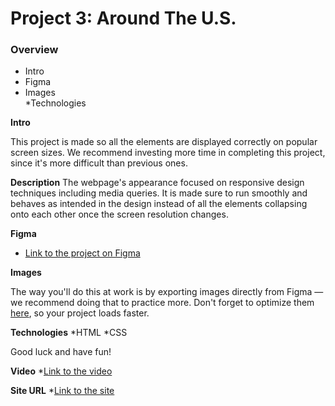 # Project 3: Around The U.S.

### Overview  

* Intro  
* Figma  
* Images  
*Technologies
  
**Intro**
  
This project is made so all the elements are displayed correctly on popular screen sizes. We recommend investing more time in completing this project, since it's more difficult than previous ones.  

**Description**
The webpage's appearance focused on responsive design techniques including media queries. It is made sure to run smoothly and  behaves as intended in the design instead of all the elements collapsing onto each other once the screen resolution changes.
  
**Figma**  
  
* [Link to the project on Figma](https://www.figma.com/file/ii4xxsJ0ghevUOcssTlHZv/Sprint-3%3A-Around-the-US?node-id=0%3A1)  
  
**Images**  
  
The way you'll do this at work is by exporting images directly from Figma — we recommend doing that to practice more. Don't forget to optimize them [here](https://tinypng.com/), so your project loads faster. 

**Technologies**
*HTML
*CSS
  
Good luck and have fun!


**Video**
*[Link to the video](https://drive.google.com/drive/u/0/folders/1zFv6pMarljxxFVEA_EecffjIC8RwsMtT)

**Site URL**
*[Link to the site]([https://taejook.github.io/se_project_aroundtheus/](https://taejook.github.io/se_project_aroundtheus/))
